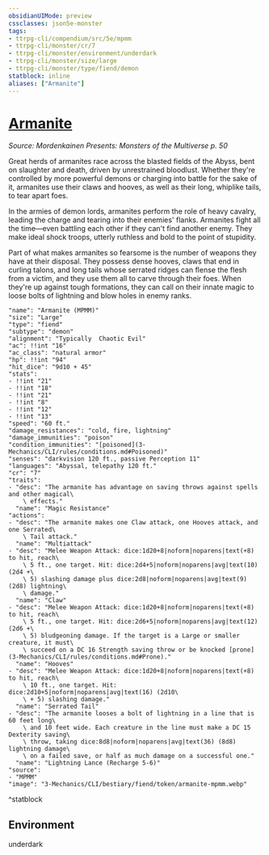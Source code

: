 ```yaml
---
obsidianUIMode: preview
cssclasses: json5e-monster
tags:
- ttrpg-cli/compendium/src/5e/mpmm
- ttrpg-cli/monster/cr/7
- ttrpg-cli/monster/environment/underdark
- ttrpg-cli/monster/size/large
- ttrpg-cli/monster/type/fiend/demon
statblock: inline
aliases: ["Armanite"]
---
```

# [Armanite](3-Mechanics\CLI\bestiary\fiend/armanite-mpmm.md)
*Source: Mordenkainen Presents: Monsters of the Multiverse p. 50*  

Great herds of armanites race across the blasted fields of the Abyss, bent on slaughter and death, driven by unrestrained bloodlust. Whether they're controlled by more powerful demons or charging into battle for the sake of it, armanites use their claws and hooves, as well as their long, whiplike tails, to tear apart foes.

In the armies of demon lords, armanites perform the role of heavy cavalry, leading the charge and tearing into their enemies' flanks. Armanites fight all the time—even battling each other if they can't find another enemy. They make ideal shock troops, utterly ruthless and bold to the point of stupidity.

Part of what makes armanites so fearsome is the number of weapons they have at their disposal. They possess dense hooves, claws that end in curling talons, and long tails whose serrated ridges can flense the flesh from a victim, and they use them all to carve through their foes. When they're up against tough formations, they can call on their innate magic to loose bolts of lightning and blow holes in enemy ranks.

```statblock
"name": "Armanite (MPMM)"
"size": "Large"
"type": "fiend"
"subtype": "demon"
"alignment": "Typically  Chaotic Evil"
"ac": !!int "16"
"ac_class": "natural armor"
"hp": !!int "94"
"hit_dice": "9d10 + 45"
"stats":
- !!int "21"
- !!int "18"
- !!int "21"
- !!int "8"
- !!int "12"
- !!int "13"
"speed": "60 ft."
"damage_resistances": "cold, fire, lightning"
"damage_immunities": "poison"
"condition_immunities": "[poisoned](3-Mechanics/CLI/rules/conditions.md#Poisoned)"
"senses": "darkvision 120 ft., passive Perception 11"
"languages": "Abyssal, telepathy 120 ft."
"cr": "7"
"traits":
- "desc": "The armanite has advantage on saving throws against spells and other magical\
    \ effects."
  "name": "Magic Resistance"
"actions":
- "desc": "The armanite makes one Claw attack, one Hooves attack, and one Serrated\
    \ Tail attack."
  "name": "Multiattack"
- "desc": "Melee Weapon Attack: dice:1d20+8|noform|noparens|text(+8) to hit, reach\
    \ 5 ft., one target. Hit: dice:2d4+5|noform|noparens|avg|text(10) (2d4 +\
    \ 5) slashing damage plus dice:2d8|noform|noparens|avg|text(9) (2d8) lightning\
    \ damage."
  "name": "Claw"
- "desc": "Melee Weapon Attack: dice:1d20+8|noform|noparens|text(+8) to hit, reach\
    \ 5 ft., one target. Hit: dice:2d6+5|noform|noparens|avg|text(12) (2d6 +\
    \ 5) bludgeoning damage. If the target is a Large or smaller creature, it must\
    \ succeed on a DC 16 Strength saving throw or be knocked [prone](3-Mechanics/CLI/rules/conditions.md#Prone)."
  "name": "Hooves"
- "desc": "Melee Weapon Attack: dice:1d20+8|noform|noparens|text(+8) to hit, reach\
    \ 10 ft., one target. Hit: dice:2d10+5|noform|noparens|avg|text(16) (2d10\
    \ + 5) slashing damage."
  "name": "Serrated Tail"
- "desc": "The armanite looses a bolt of lightning in a line that is 60 feet long\
    \ and 10 feet wide. Each creature in the line must make a DC 15 Dexterity saving\
    \ throw, taking dice:8d8|noform|noparens|avg|text(36) (8d8) lightning damage\
    \ on a failed save, or half as much damage on a successful one."
  "name": "Lightning Lance (Recharge 5-6)"
"source":
- "MPMM"
"image": "3-Mechanics/CLI/bestiary/fiend/token/armanite-mpmm.webp"
```
^statblock

## Environment

underdark